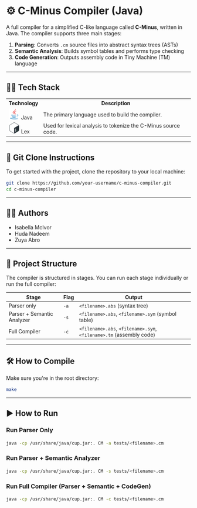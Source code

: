 # ⚙️ C-Minus Compiler (Java)

A full compiler for a simplified C-like language called **C-Minus**, written in Java. The compiler supports three main stages:

1. **Parsing**: Converts `.cm` source files into abstract syntax trees (ASTs)
2. **Semantic Analysis**: Builds symbol tables and performs type checking
3. **Code Generation**: Outputs assembly code in Tiny Machine (TM) language

---

## 🧑‍💻 Tech Stack

<table>
  <tr>
    <th>Technology</th>
    <th>Description</th>
  </tr>
  <tr>
    <td><img src="https://raw.githubusercontent.com/devicons/devicon/master/icons/java/java-original.svg" width="30"/> Java </td>
    <td>The primary language used to build the compiler.</td>
  </tr>
  <tr>
    <td><img src="https://raw.githubusercontent.com/devicons/devicon/master/icons/bash/bash-original.svg" width="30"/> Lex </td>
    <td>Used for lexical analysis to tokenize the C-Minus source code.</td>
  </tr>
</table>


---

## 📂 Git Clone Instructions

To get started with the project, clone the repository to your local machine:

```bash
git clone https://github.com/your-username/c-minus-compiler.git
cd c-minus-compiler
```

---

## 👩‍💻 Authors

- Isabella McIvor  
- Huda Nadeem  
- Zuya Abro

---

## 🧠 Project Structure

The compiler is structured in stages. You can run each stage individually or run the full compiler:

| Stage | Flag | Output |
|-------|------|--------|
| Parser only | `-a` | `<filename>.abs` (syntax tree) |
| Parser + Semantic Analyzer | `-s` | `<filename>.abs`, `<filename>.sym` (symbol table) |
| Full Compiler | `-c` | `<filename>.abs`, `<filename>.sym`, `<filename>.tm` (assembly code) |

---

## 🛠️ How to Compile

Make sure you're in the root directory:

```bash
make
```

---

## ▶️ How to Run

### Run Parser Only

```bash
java -cp /usr/share/java/cup.jar:. CM -a tests/<filename>.cm
```

### Run Parser + Semantic Analyzer

```bash
java -cp /usr/share/java/cup.jar:. CM -s tests/<filename>.cm
```

### Run Full Compiler (Parser + Semantic + CodeGen)

```bash
java -cp /usr/share/java/cup.jar:. CM -c tests/<filename>.cm
```
